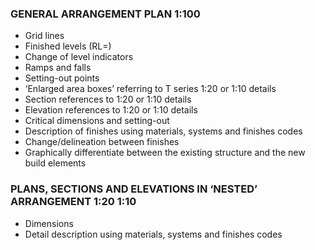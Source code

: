 ### GENERAL ARRANGEMENT PLAN 1:100

-   Grid lines
-   Finished levels (RL=)
-   Change of level indicators
-   Ramps and falls
-   Setting-out points
-   ‘Enlarged area boxes’ referring to T series 1:20 or 1:10 details
-   Section references to 1:20 or 1:10 details
-   Elevation references to 1:20 or 1:10 details
-   Critical dimensions and setting-out
-   Description of finishes using materials, systems and finishes codes
-   Change/delineation between finishes
-   Graphically differentiate between the existing structure and the new build elements

### PLANS, SECTIONS AND ELEVATIONS IN ‘NESTED’ ARRANGEMENT 1:20 1:10

-   Dimensions
-   Detail description using materials, systems and finishes codes